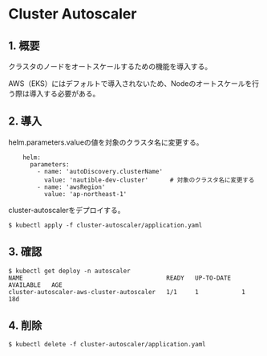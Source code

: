 
# Cluster Autoscaler

## 1. 概要

クラスタのノードをオートスケールするための機能を導入する。

AWS（EKS）にはデフォルトで導入されないため、Nodeのオートスケールを行う際は導入する必要がある。

## 2. 導入

helm.parameters.valueの値を対象のクラスタ名に変更する。

```
    helm:
      parameters:
        - name: 'autoDiscovery.clusterName'
          value: 'nautible-dev-cluster'      # 対象のクラスタ名に変更する
        - name: 'awsRegion'
          value: 'ap-northeast-1'
```

cluster-autoscalerをデプロイする。

```
$ kubectl apply -f cluster-autoscaler/application.yaml
```

## 3. 確認

```
$ kubectl get deploy -n autoscaler
NAME                                        READY   UP-TO-DATE   AVAILABLE   AGE
cluster-autoscaler-aws-cluster-autoscaler   1/1     1            1           18d
```

## 4. 削除

```
$ kubectl delete -f cluster-autoscaler/application.yaml
```
